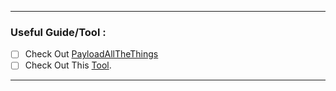 - - -
### Useful Guide/Tool : 

- [ ] Check Out [PayloadAllTheThings](https://github.com/swisskyrepo/PayloadsAllTheThings/tree/master/Upload%20Insecure%20Files)
- [ ] Check Out This [Tool](https://github.com/almandin/fuxploider). 
- - -

